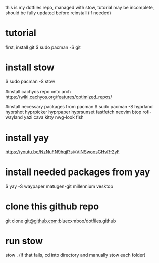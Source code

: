 this is my dotfiles repo, managed with stow, tutorial may be incomplete, should be fully updated before reinstall (if needed)
# tutorial
first, install git
$ sudo pacman -S git

# install stow 
$ sudo pacman -S stow

#install cachyos repo onto arch 
https://wiki.cachyos.org/features/optimized_repos/

#install necessary packages from pacman 
$ sudo pacman -S hyprland hyprshot hyprpicker hyprpaper hyprsunset fastfetch neovim btop rofi-wayland yazi cava kitty nwg-look fish

# install yay
https://youtu.be/NzNuFN9hqjI?si=ViNSwoosGHvR-2yF

# install needed packages from yay
$ yay -S waypaper matugen-git millennium vesktop

# clone this github repo
git clone git@github.com:bluecxmboo/dotfiles.github

# run stow 
stow . (if that fails, cd into directory and manually stow each folder)


